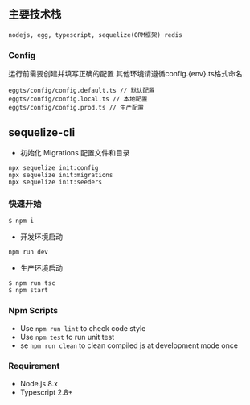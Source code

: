 ## 主要技术栈 
```
nodejs, egg, typescript, sequelize(ORM框架) redis
```
### Config
运行前需要创建并填写正确的配置 其他环境请遵循config.{env}.ts格式命名
```
eggts/config/config.default.ts // 默认配置
eggts/config/config.local.ts // 本地配置
eggts/config/config.prod.ts // 生产配置
```
## sequelize-cli

- 初始化 Migrations 配置文件和目录

```
npx sequelize init:config
npx sequelize init:migrations
npx sequelize init:seeders
```
### 快速开始
```
$ npm i
```

* 开发环境启动     
```
npm run dev
```

* 生产环境启动    
  
```
$ npm run tsc
$ npm start
```
### Npm Scripts

- Use `npm run lint` to check code style
- Use `npm test` to run unit test
- se `npm run clean` to clean compiled js at development mode once

### Requirement

- Node.js 8.x
- Typescript 2.8+

